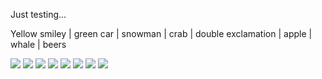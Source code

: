 Just testing...  
  

Yellow smiley | green car | snowman | crab | double exclamation | apple | whale | beers  

  
 ![](330.gif) ![](7E4.gif) ![](003.gif) ![](1E3.gif) ![](B06.gif) ![](05B.gif) ![](1C3.gif) ![](987.gif)  

